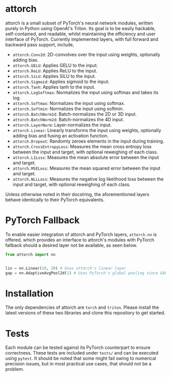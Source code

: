 # attorch

attorch is a small subset of PyTorch's neural network modules, written purely in Python using OpenAI's Triton. Its goal is to be easily hackable, self-contained, and readable, whilst maintaining the efficiency and user interface of PyTorch. Currently implemented layers, with full forward and backward pass support, include,

* ```attorch.Conv2d```: 2D-convolves over the input using weights, optionally adding bias.
* ```attorch.GELU```: Applies GELU to the input.
* ```attorch.ReLU```: Applies ReLU to the input.
* ```attorch.SiLU```: Applies SiLU to the input.
* ```attorch.Sigmoid```: Applies sigmoid to the input.
* ```attorch.Tanh```: Applies tanh to the input.
* ```attorch.LogSoftmax```: Normalizes the input using softmax and takes its log.
* ```attorch.Softmax```: Normalizes the input using softmax.
* ```attorch.Softmin```: Normalizes the input using softmin.
* ```attorch.BatchNorm1d```: Batch-normalizes the 2D or 3D input.
* ```attorch.BatchNorm2d```: Batch-normalizes the 4D input.
* ```attorch.LayerNorm```: Layer-normalizes the input.
* ```attorch.Linear```: Linearly transforms the input using weights, optionally adding bias and fusing an activation function.
* ```attorch.Dropout```: Randomly zeroes elements in the input during training.
* ```attorch.CrossEntropyLoss```: Measures the mean cross entropy loss between the input and target, with optional reweighing of each class.
* ```attorch.L1Loss```: Measures the mean absolute error between the input and target.
* ```attorch.MSELoss```: Measures the mean squared error between the input and target.
* ```attorch.NLLLoss```: Measures the negative log likelihood loss between the input and target, with optional reweighing of each class.

Unless otherwise noted in their docstring, the aforementioned layers behave identically to their PyTorch equivalents.

# PyTorch Fallback

To enable easier integration of attorch and PyTorch layers, ```attorch.nn``` is offered, which provides an interface to attorch's modules with PyTorch fallback should a desired layer not be available, as seen below.

```python
from attorch import nn


lin = nn.Linear(10, 20) # Uses attorch's linear layer
gap = nn.AdaptiveAvgPool2d(1) # Uses PyTorch's global pooling since GAP is not available in attorch
```

# Installation

The only dependencies of attorch are ```torch``` and ```triton```. Please install the latest versions of these two libraries and clone this repository to get started.

# Tests

Each module can be tested against its PyTorch counterpart to ensure correctness. These tests are included under ```tests/``` and can be executed using ```pytest```. It should be noted that some might fail owing to numerical precision issues, but in most practical use cases, that should not be a problem.
